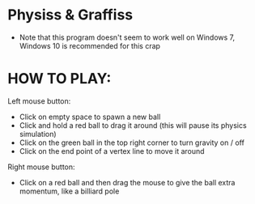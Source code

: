 # Physiss & Graffiss
- Note that this program doesn't seem to work well on Windows 7, Windows 10 is recommended for this crap

# HOW TO PLAY:

Left mouse button:
- Click on empty space to spawn a new ball
- Click and hold a red ball to drag it around (this will pause its physics simulation)
- Click on the green ball in the top right corner to turn gravity on / off
- Click on the end point of a vertex line to move it around

Right mouse button:
- Click on a red ball and then drag the mouse to give the ball extra momentum, like a billiard pole
